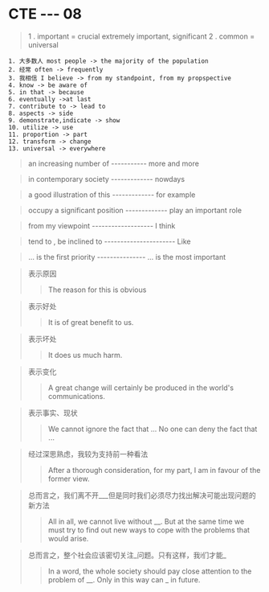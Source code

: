CTE --- 08
===



> 1 . important = crucial
> extremely important, significant
> 2 . common = universal

```
1. 大多数人 most people -> the majority of the population
2. 经常 often -> frequently
3. 我相信 I believe -> from my standpoint, from my propspective
4. know -> be aware of 
5. in that -> because
6. eventually ->at last
7. contribute to -> lead to
8. aspects -> side
9. demonstrate,indicate -> show 
10. utilize -> use
11. proportion -> part
12. transform -> change
13. universal -> everywhere 
```


> an increasing number of ----------- more and more

> in contemporary society ------------- nowdays

> a good illustration of this ------------- for example

> occupy a significant position ------------- play an important role

> from my viewpoint ------------------- I think


> tend to , be inclined to ---------------------- Like

> ... is the first priority --------------- ... is the most important




> 表示原因
> > The reason for this is obvious

>表示好处
>> It is of great benefit to us.

>表示坏处
>> It does us much harm.

>表示变化
>> A great change will certainly be produced in the world's communications.

>表示事实、现状
>> We cannot ignore the fact that ...
>> No one can deny the fact that ...


>经过深思熟虑，我较为支持前一种看法
>> After a thorough consideration, for my part, I am in favour of the former view.


>总而言之，我们离不开___但是同时我们必须尽力找出解决可能出现问题的新方法
>> All in all, we cannot live without __. But at the same time we must try to find out new ways to cope with the problems that would arise.

>总而言之，整个社会应该密切关注_问题。只有这样，我i们才能_
>> In a word, the whole society should pay close attention to the problem of __. Only in this way can _ in future.


